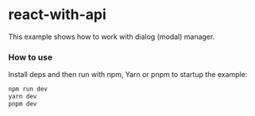 # react-with-api

This example shows how to work with dialog (modal) manager.

### How to use

Install deps and then run with npm, Yarn or pnpm to startup the example:

```bash
npm run dev
yarn dev
pnpm dev
```
